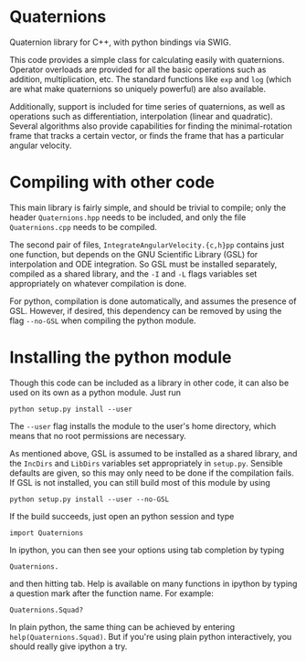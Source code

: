 Quaternions
===========

Quaternion library for C++, with python bindings via SWIG.

This code provides a simple class for calculating easily with
quaternions.  Operator overloads are provided for all the basic
operations such as addition, multiplication, etc.  The standard
functions like `exp` and `log` (which are what make quaternions so
uniquely powerful) are also available.

Additionally, support is included for time series of quaternions, as
well as operations such as differentiation, interpolation (linear and
quadratic).  Several algorithms also provide capabilities for finding
the minimal-rotation frame that tracks a certain vector, or finds the
frame that has a particular angular velocity.


Compiling with other code
=========================

This main library is fairly simple, and should be trivial to compile;
only the header `Quaternions.hpp` needs to be included, and only the
file `Quaternions.cpp` needs to be compiled.

The second pair of files, `IntegrateAngularVelocity.{c,h}pp` contains
just one function, but depends on the GNU Scientific Library (GSL) for
interpolation and ODE integration.  So GSL must be installed
separately, compiled as a shared library, and the `-I` and `-L` flags
variables set appropriately on whatever compilation is done.

For python, compilation is done automatically, and assumes the
presence of GSL.  However, if desired, this dependency can be removed
by using the flag `--no-GSL` when compiling the python module.


Installing the python module
============================

Though this code can be included as a library in other code, it can
also be used on its own as a python module.  Just run

    python setup.py install --user

The `--user` flag installs the module to the user's home directory,
which means that no root permissions are necessary.

As mentioned above, GSL is assumed to be installed as a shared
library, and the `IncDirs` and `LibDirs` variables set appropriately
in `setup.py`.  Sensible defaults are given, so this may only need to
be done if the compilation fails.  If GSL is not installed, you can
still build most of this module by using

    python setup.py install --user --no-GSL



If the build succeeds, just open an python session and type

    import Quaternions

In ipython, you can then see your options using tab completion by typing

    Quaternions.

and then hitting tab.  Help is available on many functions in ipython
by typing a question mark after the function name.  For example:

    Quaternions.Squad?

In plain python, the same thing can be achieved by entering
`help(Quaternions.Squad)`.  But if you're using plain python
interactively, you should really give ipython a try.

